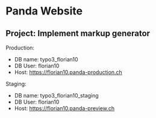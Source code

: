 
# Panda Website

## Project: Implement markup generator

Production:
- DB name: typo3_florian10
- DB User: florian10
- Host: https://florian10.panda-production.ch

Staging:
- DB name: typo3_florian10_staging
- DB User: florian10
- Host: https://florian10.panda-preview.ch
